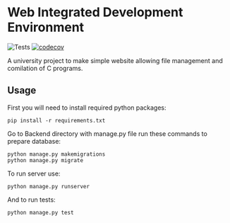 # Web Integrated Development Environment

![Tests](https://github.com/Klosiu889/WebIDE/actions/workflows/django.yml/badge.svg?event=push)
[![codecov](https://codecov.io/gh/Klosiu889/WebIDE/branch/main/graph/badge.svg?token=ASQBPQTT2G)](https://codecov.io/gh/Klosiu889/WebIDE)

A university project to make simple website allowing file management and comilation of C programs.

## Usage

First you will need to install required python packages:

```shell
pip install -r requirements.txt
```

Go to Backend directory with manage.py file run these commands to prepare database:
```shell
python manage.py makemigrations
python manage.py migrate
```
To run server use:
```shell
python manage.py runserver
```

And to run tests:
```shell
python manage.py test
```

